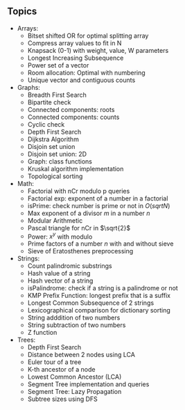 ## Topics
* Arrays:
	- Bitset shifted OR for optimal splitting array
	- Compress array values to fit in N
	- Knapsack (0-1) with weight, value, W parameters
	- Longest Increasing Subsequence
	- Power set of a vector
	- Room allocation: Optimal with numbering
	- Unique vector and contiguous counts
* Graphs:
	- Breadth First Search
	- Bipartite check
	- Connected components: roots
	- Connected components: counts
	- Cyclic check
	- Depth First Search
	- Dijkstra Algorithm
	- Disjoin set union
	- Disjoin set union: 2D
	- Graph: class functions
	- Kruskal algorithm implementation
	- Topological sorting
* Math:
	- Factorial with nCr modulo p queries
	- Factorial exp: exponent of a number in a factorial
	- isPrime: check number is prime or not in $O(sqrt N)$
	- Max exponent of a divisor $m$ in a number $n$
	- Modular Arithmetic
	- Pascal triangle for nCr in $`\sqrt{2}`$
	- Power: $x^y$ with modulo
	- Prime factors of a number $n$ with and without sieve
	- Sieve of Eratosthenes preprocessing
* Strings:
	- Count palindromic substrings
	- Hash value of a string
	- Hash vector of a string
	- isPalindrome: check if a string is a palindrome or not
	- KMP Prefix Function: longest prefix that is a suffix
	- Longest Common Subsequence of 2 strings
	- Lexicographical comparison for dictionary sorting
	- String adddition of two numbers
	- String subtraction of two numbers
	- Z function
* Trees:
	- Depth First Search
	- Distance between 2 nodes using LCA
	- Euler tour of a tree
	- K-th ancestor of a node
	- Lowest Common Ancestor (LCA)
	- Segment Tree implementation and queries
	- Segment Tree: Lazy Propagation
	- Subtree sizes using DFS